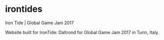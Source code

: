 # irontides
Iron Tide | Global Game Jam 2017

Website built for IronTide: Daltrond for Global Game Jam 2017 in Turin, Italy.
